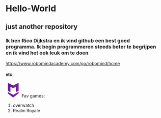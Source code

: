 # Hello-World
## just another repository
### Ik ben Rico Dijkstra en ik vind github een best goed programma. Ik begin programmeren steeds beter te begrijpen en ik vind het ook leuk om te doen
<https://www.robomindacademy.com/go/robomind/home>
#### etc
![alt text](https://github.com/adam-p/markdown-here/raw/master/src/common/images/icon48.png "Bieks logo")
Fav games:
1. overwatch
2. Realm Royale
